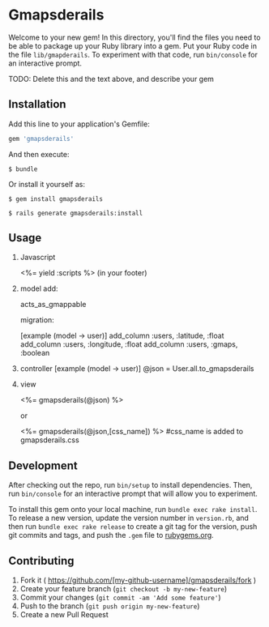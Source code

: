 # Gmapsderails

Welcome to your new gem! In this directory, you'll find the files you need to be able to package up your Ruby library into a gem. Put your Ruby code in the file `lib/gmapderails`. To experiment with that code, run `bin/console` for an interactive prompt.

TODO: Delete this and the text above, and describe your gem

## Installation

Add this line to your application's Gemfile:

```ruby
gem 'gmapsderails'
```

And then execute:

    $ bundle

Or install it yourself as:

    $ gem install gmapsderails

    $ rails generate gmapsderails:install


## Usage

1) Javascript

    <%= yield :scripts %> (in your footer)

2) model
    add:

    acts_as_gmappable

    migration: 

    [example (model -> user)]
    add_column :users, :latitude,  :float
    add_column :users, :longitude, :float
    add_column :users, :gmaps, :boolean 

3) controller
    [example (model -> user)]
    @json = User.all.to_gmapsderails

4) view

    <%= gmapsderails(@json) %>

    or 

    <%= gmapsderails(@json,[css_name]) %> #css_name is added to gmapsderails.css 


## Development

After checking out the repo, run `bin/setup` to install dependencies. Then, run `bin/console` for an interactive prompt that will allow you to experiment.

To install this gem onto your local machine, run `bundle exec rake install`. To release a new version, update the version number in `version.rb`, and then run `bundle exec rake release` to create a git tag for the version, push git commits and tags, and push the `.gem` file to [rubygems.org](https://rubygems.org).

## Contributing

1. Fork it ( https://github.com/[my-github-username]/gmapsderails/fork )
2. Create your feature branch (`git checkout -b my-new-feature`)
3. Commit your changes (`git commit -am 'Add some feature'`)
4. Push to the branch (`git push origin my-new-feature`)
5. Create a new Pull Request
